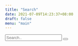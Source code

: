 ```yaml
---
title: "Search"
date: 2021-07-09T14:23:37+08:00
draft: false 
menu: "main"
---
```


<!-- Load icon library -->
<link rel="stylesheet" href="https://cdnjs.cloudflare.com/ajax/libs/font-awesome/4.7.0/css/font-awesome.min.css">

<!-- The form -->
<form class="example" action="action_page.php">
  <input type="text" placeholder="Search.." name="search">
  <button type="submit"><i class="fa fa-search"></i></button>
</form>

